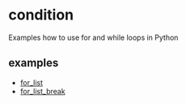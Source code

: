 # condition
Examples how to use for and while loops in Python


## examples
+ [for_list](for_list.ipynb)
+ [for_list_break](for_list_break.ipynb)
